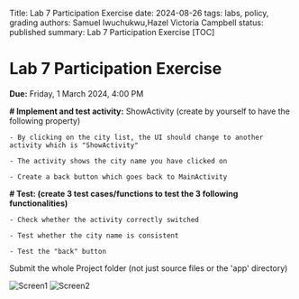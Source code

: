 Title: Lab 7 Participation Exercise
date: 2024-08-26
tags: labs, policy, grading
authors: Samuel Iwuchukwu,Hazel Victoria Campbell
status: published
summary: Lab 7 Participation Exercise
[TOC]

# Lab 7 Participation Exercise

**Due:** Friday, 1 March 2024, 4:00 PM

**# Implement and test activity:**
ShowActivity (create by yourself to have the following property)

    - By clicking on the city list, the UI should change to another activity which is "ShowActivity"

    - The activity shows the city name you have clicked on

    - Create a back button which goes back to MainActivity

**# Test: (create 3 test cases/functions to test the 3 following functionalities)**

    - Check whether the activity correctly switched

    - Test whether the city name is consistent

    - Test the "back" button

Submit the whole Project folder (not just source files or the 'app' directory)

![Screen1]({attach}/content/images/lab7/lab7_img1.png)
![Screen2]({attach}/content/images/lab7/lab7_img2.png)
  
  
